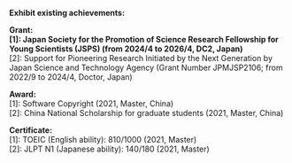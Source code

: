 **Exhibit existing achievements:**

**Grant:**  
**[1]: Japan Society for the Promotion of Science Research Fellowship for Young Scientists (JSPS) (from 2024/4 to 2026/4, DC2, Japan)**  
[2]: Support for Pioneering Research Initiated by the Next Generation by Japan Science and Technology Agency (Grant Number JPMJSP2106; from 2022/9 to 2024/4, Doctor, Japan)

**Award:**  
[1]: Software Copyright (2021, Master, China)  
[2]: China National Scholarship for graduate students (2021, Master, China)

**Certificate:**  
[1]: TOEIC (English ability): 810/1000 (2021, Master)  
[2]: JLPT N1 (Japanese ability): 140/180 (2021, Master)  
